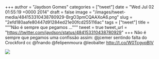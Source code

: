 
+++
author = "Jaydson Gomes"
categories = ["tweet"]
date = "Wed Jul 02 01:55:19 +0000 2014"
draft = false
image = "/images/tweet-media/484153310438780929-BrgO3pmCQAAXoA6.png"
slug = "2efd180aafe80447d91284ed21e00fcd255116ac"
tags = ["tweet"]
title = """Não é sempre que pegamos ..."""
tweet = true
tweet_url = "https://twitter.com/jaydson/status/484153310438780929"
+++
Não é sempre que pegamos uma confissão assim: @jcemer sentindo falta do Crockford cc @fnando @felipenmoura @leobalter http://t.co/W0TcgypBIV

![](/images/tweet-media/484153310438780929-BrgO3pmCQAAXoA6.png)
